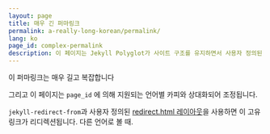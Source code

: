 ```yaml
---
layout: page
title: 매우 긴 퍼마링크
permalink: a-really-long-korean/permalink/
lang: ko
page_id: complex-permalink
description: 이 페이지는 Jekyll Polyglot가 사이트 구조를 유지하면서 사용자 정의된 영구 링크를 만들고 유지 관리하는 방법
---
```


이 퍼마링크는 매우 길고 복잡합니다

그리고 이 페이지는 `page_id` 에 의해 지원되는 언어별 카피와 상대화되어 조정됩니다.

`jekyll-redirect-from`과 사용자 정의된 [redirect.html 레이아웃](https://github.com/untra/polyglot/blob/master/site/_layouts/redirect.html)을 사용하면 이 고유 링크가 리디렉션됩니다. 다른 언어로 볼 때.